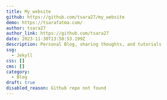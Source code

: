 ```yaml
---
title: My_website
github: https://github.com/tsara27/my_website
demo: https://tsarafatma.com/
author: tsara27
author_link: https://github.com/tsara27
date: 2023-11-30T13:58:53.199Z
description: Personal Blog, sharing thoughts, and tutorials
ssg:
  - Jekyll
css: []
cms: []
category:
  - Blog
draft: true
disabled_reason: Github repo not found
---
```

